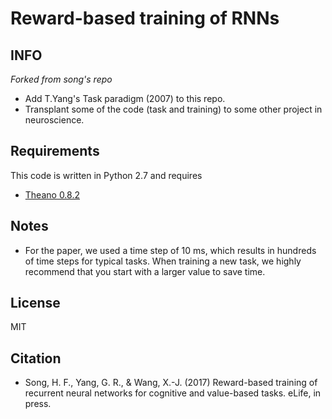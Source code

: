 # Reward-based training of RNNs

## INFO

*Forked from song's repo*

* Add T.Yang's Task paradigm (2007) to this repo.
* Transplant some of the code (task and training) to some other project in neuroscience.


## Requirements

This code is written in Python 2.7 and requires

* [Theano 0.8.2](http://deeplearning.net/software/theano/)

## Notes

* For the paper, we used a time step of 10 ms, which results in hundreds of time steps for typical tasks. When training a new task, we highly recommend that you start with a larger value to save time.

## License

MIT

## Citation

* Song, H. F., Yang, G. R., & Wang, X.-J. (2017) Reward-based training of recurrent neural networks for cognitive and value-based tasks. eLife, in press.
